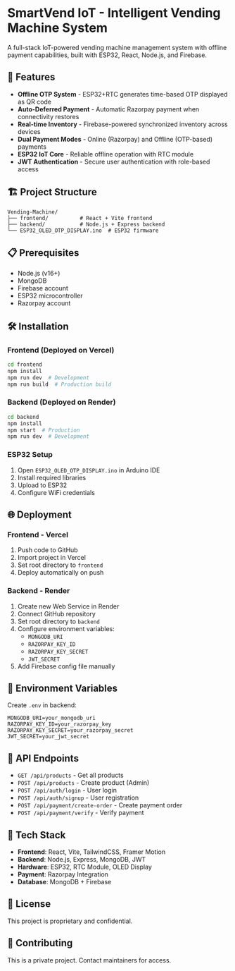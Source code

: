 # SmartVend IoT - Intelligent Vending Machine System

A full-stack IoT-powered vending machine management system with offline payment capabilities, built with ESP32, React, Node.js, and Firebase.

## 🚀 Features

- **Offline OTP System** - ESP32+RTC generates time-based OTP displayed as QR code
- **Auto-Deferred Payment** - Automatic Razorpay payment when connectivity restores
- **Real-time Inventory** - Firebase-powered synchronized inventory across devices
- **Dual Payment Modes** - Online (Razorpay) and Offline (OTP-based) payments
- **ESP32 IoT Core** - Reliable offline operation with RTC module
- **JWT Authentication** - Secure user authentication with role-based access

## 🏗️ Project Structure

```
Vending-Machine/
├── frontend/          # React + Vite frontend
├── backend/           # Node.js + Express backend
└── ESP32_OLED_OTP_DISPLAY.ino  # ESP32 firmware
```

## 📋 Prerequisites

- Node.js (v16+)
- MongoDB
- Firebase account
- ESP32 microcontroller
- Razorpay account

## 🛠️ Installation

### Frontend (Deployed on Vercel)

```bash
cd frontend
npm install
npm run dev  # Development
npm run build  # Production build
```

### Backend (Deployed on Render)

```bash
cd backend
npm install
npm start  # Production
npm run dev  # Development
```

### ESP32 Setup

1. Open `ESP32_OLED_OTP_DISPLAY.ino` in Arduino IDE
2. Install required libraries
3. Upload to ESP32
4. Configure WiFi credentials

## 🌐 Deployment

### Frontend - Vercel

1. Push code to GitHub
2. Import project in Vercel
3. Set root directory to `frontend`
4. Deploy automatically on push

### Backend - Render

1. Create new Web Service in Render
2. Connect GitHub repository
3. Set root directory to `backend`
4. Configure environment variables:
   - `MONGODB_URI`
   - `RAZORPAY_KEY_ID`
   - `RAZORPAY_KEY_SECRET`
   - `JWT_SECRET`
5. Add Firebase config file manually

## 📝 Environment Variables

Create `.env` in backend:

```
MONGODB_URI=your_mongodb_uri
RAZORPAY_KEY_ID=your_razorpay_key
RAZORPAY_KEY_SECRET=your_razorpay_secret
JWT_SECRET=your_jwt_secret
```

## 🎯 API Endpoints

- `GET /api/products` - Get all products
- `POST /api/products` - Create product (Admin)
- `POST /api/auth/login` - User login
- `POST /api/auth/signup` - User registration
- `POST /api/payment/create-order` - Create payment order
- `POST /api/payment/verify` - Verify payment

## 📱 Tech Stack

- **Frontend**: React, Vite, TailwindCSS, Framer Motion
- **Backend**: Node.js, Express, MongoDB, JWT
- **Hardware**: ESP32, RTC Module, OLED Display
- **Payment**: Razorpay Integration
- **Database**: MongoDB + Firebase

## 📄 License

This project is proprietary and confidential.

## 👥 Contributing

This is a private project. Contact maintainers for access.

